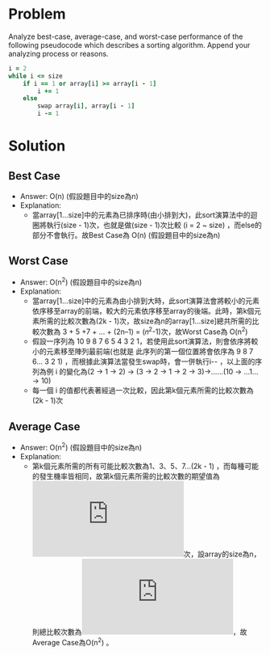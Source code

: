 # Problem

Analyze best-case, average-case, and worst-case performance of the following pseudocode which describes a sorting algorithm. Append your analyzing process or reasons.

```ruby
i = 2
while i <= size
    if i == 1 or array[i] >= array[i - 1]
        i += 1
    else
        swap array[i], array[i - 1]
        i -= 1
```

# Solution

## Best Case

- Answer: O(n)  (假設題目中的size為n)
- Explanation:
    - 當array[1…size]中的元素為已排序時(由小排到大)，此sort演算法中的迴圈將執行(size - 1)次，也就是做(size - 1)次比較 (i = 2 ~ size) ，而else的部分不會執行。故Best Case為 O(n) (假設題目中的size為n)

## Worst Case

- Answer: O(n<sup>2</sup>)  (假設題目中的size為n)
- Explanation:
    - 當array[1…size]中的元素為由小排到大時，此sort演算法會將較小的元素依序移至array的前端，較大的元素依序移至array的後端。此時，第k個元素所需的比較次數為(2k - 1)次，故size為n的array[1…size]總共所需的比較次數為 3 + 5 +7 + … + (2n–1) = (𝑛<sup>2</sup>-1)次，故Worst Case為 O(n<sup>2</sup>)
    - 假設一序列為 10 9 8 7 6 5 4 3 2 1，若使用此sort演算法，則會依序將較小的元素移至陣列最前端(也就是 此序列的第一個位置將會依序為 9 8 7 6… 3 2 1) ，而根據此演算法當發生swap時，會一併執行i-- ，以上面的序列為例 i 的變化為(2 -> 1 -> 2) -> (3 -> 2 -> 1 -> 2 -> 3)->……(10 -> …1… -> 10)
    - 每一個  i 的值都代表著經過一次比較，因此第k個元素所需的比較次數為(2k - 1)次

## Average Case

- Answer: O(n<sup>2</sup>)  (假設題目中的size為n)
- Explanation:
    - 第k個元素所需的所有可能比較次數為1、3、5、7…(2k - 1) ，而每種可能的發生機率皆相同，故第k個元素所需的比較次數的期望值為![1/k*(1+3+5+7+…+(2k-1))=k](http://latex.codecogs.com/gif.latex?%5Cfrac%7B1%7D%7Bk%7D%5Ctimes%281%2B3%2B5%2B7%2B...%2B%282k-1%29%29%3Dk)次，設array的size為n，則總比較次數為![sum(2..n)=(2+n)(n-1)/2=n^2/2+n/2+1](http://latex.codecogs.com/gif.latex?%5Csum%5Climits_%7Bk%3D2%7D%5Enk%3D%5Cfrac%7B%282%2Bn%29%28n-1%29%7D%7B2%7D%3D%5Cfrac%7Bn%5E2%7D%7B2%7D%2B%5Cfrac%7Bn%7D%7B2%7D%2B1)，故Average Case為O(n<sup>2</sup>) 。
